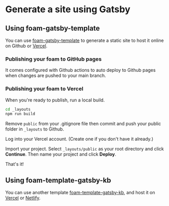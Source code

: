 # Generate a site using Gatsby

## Using foam-gatsby-template

You can use [foam-gatsby-template](https://github.com/mathieudutour/foam-gatsby-template) to generate a static site to host it online on Github or [Vercel](https://vercel.com).

### Publishing your foam to GitHub pages
It comes configured with Github actions to auto deploy to Github pages when changes are pushed to your main branch.

### Publishing your foam to Vercel

When you're ready to publish, run a local build.
```bash
cd _layouts
npm run build
```

Remove `public` from your .gitignore file then commit and push your public folder in `_layouts` to Github.

Log into your Vercel account. (Create one if you don't have it already.)

Import your project. Select `_layouts/public` as your root directory and click **Continue**. Then name your project and click **Deploy**.

That's it!

## Using foam-template-gatsby-kb

You can use another template [foam-template-gatsby-kb](https://github.com/hikerpig/foam-template-gatsby-kb), and host it on [Vercel](https://vercel.com) or [Netlify](https://www.netlify.com/).
